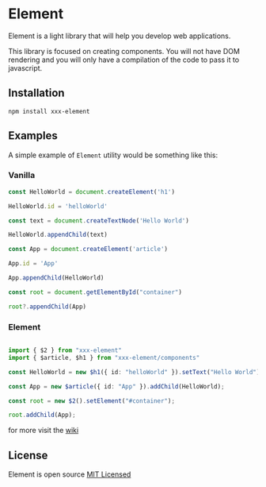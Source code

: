 # Element

Element is a light library that will help you develop web applications.

This library is focused on creating components. You will not have DOM rendering and you will only have a compilation of the code to pass it to javascript.

## Installation

    npm install xxx-element

## Examples

A simple example of `Element` utility would be something like this:

### Vanilla
```typescript
const HelloWorld = document.createElement('h1')

HelloWorld.id = 'helloWorld'

const text = document.createTextNode('Hello World')

HelloWorld.appendChild(text)

const App = document.createElement('article')

App.id = 'App'

App.appendChild(HelloWorld)

const root = document.getElementById("container")

root?.appendChild(App)

```

### Element
```typescript

import { $2 } from "xxx-element"
import { $article, $h1 } from "xxx-element/components"

const HelloWorld = new $h1({ id: "helloWorld" }).setText("Hello World");

const App = new $article({ id: "App" }).addChild(HelloWorld);

const root = new $2().setElement("#container");

root.addChild(App);
```

for more visit the [wiki](https://github.com/xxxAlvaDevxxx/Element/wiki)

## License

Element is open source [MIT Licensed](LICENSE.md)
